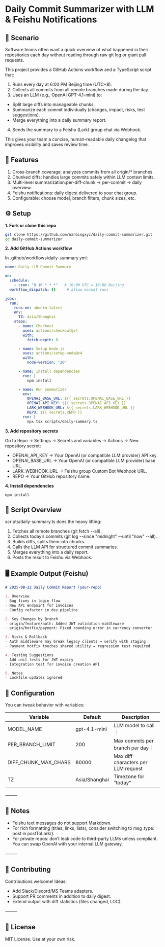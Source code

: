 # Daily Commit Summarizer with LLM & Feishu Notifications

## 📌 Scenario

Software teams often want a quick overview of what happened in their repositories each day without reading through raw git log or giant pull requests.

This project provides a GitHub Actions workflow and a TypeScript script that:
1. Runs every day at 6:00 PM Beijing time (UTC+8).
2. Collects all commits from all remote branches made during the day.
3. Uses an LLM (e.g., OpenAI GPT-4.1-mini) to:
  - Split large diffs into manageable chunks.
  - Summarize each commit individually (changes, impact, risks, test suggestions).
  - Merge everything into a daily summary report.
4. Sends the summary to a Feishu (Lark) group chat via Webhook.

This gives your team a concise, human-readable daily changelog that improves visibility and saves review time.


## 🚀 Features

1. Cross-branch coverage: analyzes commits from all origin/* branches.
2. Chunked diffs: handles large commits safely within LLM context limits.
3. Multi-level summarization:per-diff-chunk → per-commit → daily overview.
4. Feishu notifications: daily digest delivered to your chat group.
5. Configurable: choose model, branch filters, chunk sizes, etc.

## ⚙️ Setup

**1. Fork or clone this repo**

```bash
git clone https://github.com/nanbingxyz/daily-commit-summarizer.git
cd daily-commit-summarizer
```

**2. Add GitHub Actions workflow**

In .github/workflows/daily-summary.yml:

```yaml
name: Daily LLM Commit Summary

on:
  schedule:
    - cron: "0 10 * * *"   # 10:00 UTC = 18:00 Beijing
  workflow_dispatch: {}     # allow manual runs

jobs:
  run:
    runs-on: ubuntu-latest
    env:
      TZ: Asia/Shanghai
    steps:
      - name: Checkout
        uses: actions/checkout@v4
        with:
          fetch-depth: 0

      - name: Setup Node.js
        uses: actions/setup-node@v4
        with:
          node-version: "20"

      - name: Install dependencies
        run: |
          npm install

      - name: Run summarizer
        env:
          OPENAI_BASE_URL: ${{ secrets.OPENAI_BASE_URL }}
          OPENAI_API_KEY: ${{ secrets.OPENAI_API_KEY }}
          LARK_WEBHOOK_URL: ${{ secrets.LARK_WEBHOOK_URL }}
          REPO: ${{ secrets.REPO }}
        run: |
          npx tsx scripts/daily-summary.ts
```
**3. Add repository secrets**

Go to Repo → Settings → Secrets and variables → Actions → New repository secret:
* OPENAI_API_KEY → Your OpenAI (or compatible LLM provider) API key.
* OPENAI_BASE_URL → Your OpenAI (or compatible LLM provider) base URL.
* LARK_WEBHOOK_URL → Feishu group Custom Bot Webhook URL.
* REPO → Your GitHub repository name.

**4. Install dependencies**

`npm install`


## 📄 Script Overview

scripts/daily-summary.ts does the heavy lifting:
1. Fetches all remote branches (git fetch --all).
2. Collects today’s commits (git log --since "midnight" --until "now" --all).
3. Builds diffs, splits them into chunks.
4. Calls the LLM API for structured commit summaries.
5. Merges everything into a daily report.
6. Posts the result to Feishu via Webhook.


## 🖥 Example Output (Feishu)

```markdown
# 2025-08-22 Daily Commit Report (your-repo)

1. Overview
- Bug fixes in login flow
- New API endpoint for invoices
- Config refactor in dev pipeline

2. Key Changes by Branch
- origin/feature/auth: Added JWT validation middleware
- origin/hotfix/payment: Fixed rounding error in currency converter

3. Risks & Rollback
- Auth middleware may break legacy clients → verify with staging
- Payment hotfix touches shared utility → regression test required

4. Testing Suggestions
- Add unit tests for JWT expiry
- Integration test for invoice creation API

5. Notes
- Lockfile updates ignored
```


## 🔧 Configuration

You can tweak behavior with variables:

|Variable|Default|Description|
| ---- | ---- | ---- |
|MODEL_NAME|gpt-4.1-mini|LLM model to call｜
|PER_BRANCH_LIMIT|200|Max commits per branch per day｜
|DIFF_CHUNK_MAX_CHARS|80000|Max diff characters per LLM request|
|TZ|Asia/Shanghai|Timezone for “today”|


⸻

## 📌 Notes
* Feishu text messages do not support Markdown.
*	For rich formatting (titles, links, lists), consider switching to msg_type: post in postToLark().
* For private repos: don’t leak code to third-party LLMs unless compliant. You can swap OpenAI with your internal LLM gateway.

⸻

## 🤝 Contributing

Contributions welcome! Ideas:
* Add Slack/Discord/MS Teams adapters.
* Support PR comments in addition to daily digest.
* Extend output with diff statistics (files changed, LOC).

⸻

## 📜 License

MIT License. Use at your own risk.
